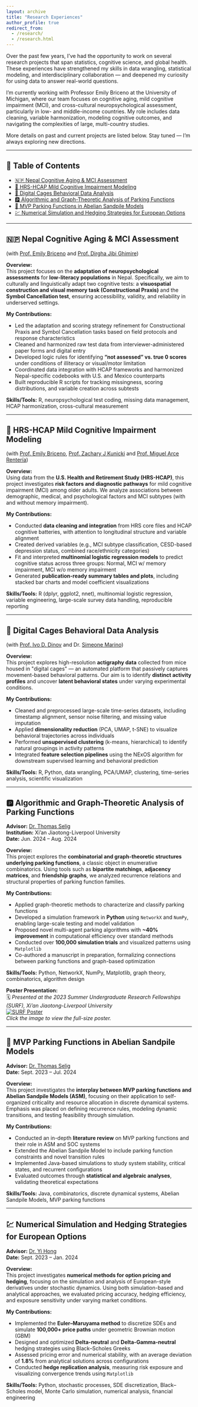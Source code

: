 ```yaml
---
layout: archive
title: "Research Experiences"
author_profile: true
redirect_from: 
  - /research/
  - /research.html
---
```


Over the past few years, I’ve had the opportunity to work on several research projects that span statistics, cognitive science, and global health. These experiences have strengthened my skills in data wrangling, statistical modeling, and interdisciplinary collaboration — and deepened my curiosity for using data to answer real-world questions.

I’m currently working with Professor Emily Briceno at the University of Michigan, where our team focuses on cognitive aging, mild cognitive impairment (MCI), and cross-cultural neuropsychological assessment, particularly in low- and middle-income countries. My role includes data cleaning, variable harmonization, modeling cognitive outcomes, and navigating the complexities of large, multi-country studies.

More details on past and current projects are listed below. Stay tuned — I’m always exploring new directions.

---

## 🧭 Table of Contents
- [🇳🇵 Nepal Cognitive Aging & MCI Assessment](#nepal-cognitive-aging--mci-assessment)
- [🧠 HRS-HCAP Mild Cognitive Impairment Modeling](#hrs-hcap-mild-cognitive-impairment-modeling)
- [🐁 Digital Cages Behavioral Data Analysis](#digital-cages-behavioral-data-analysis)
- [🅿️ Algorithmic and Graph-Theoretic Analysis of Parking Functions](#algorithmic-and-graph-theoretic-analysis-of-parking-functions)
- [🔁 MVP Parking Functions in Abelian Sandpile Models](#mvp-parking-functions-in-abelian-sandpile-models)
- [💹 Numerical Simulation and Hedging Strategies for European Options](#numerical-simulation-and-hedging-strategies-for-european-options)

---

## 🇳🇵 Nepal Cognitive Aging & MCI Assessment
(with [Prof. Emily Briceno](https://experts.umich.edu/4331-emily-briceno) and [Prof. Dirgha Jibi Ghimire](https://psc.isr.umich.edu/profile/ghimire-dirgha-jibi/))

**Overview:**  
This project focuses on the **adaptation of neuropsychological assessments** for **low-literacy populations** in Nepal. Specifically, we aim to culturally and linguistically adapt two cognitive tests: a **visuospatial construction and visual memory task (Constructional Praxis)** and the **Symbol Cancellation test**, ensuring accessibility, validity, and reliability in underserved settings.

**My Contributions:**
- Led the adaptation and scoring strategy refinement for Constructional Praxis and Symbol Cancellation tasks based on field protocols and response characteristics  
- Cleaned and harmonized raw test data from interviewer-administered paper forms and digital entry  
- Developed logic rules for identifying **“not assessed” vs. true 0 scores** under conditions of illiteracy or visual/motor limitation  
- Coordinated data integration with HCAP frameworks and harmonized Nepal-specific codebooks with U.S. and Mexico counterparts  
- Built reproducible R scripts for tracking missingness, scoring distributions, and variable creation across subtests

**Skills/Tools:** R, neuropsychological test coding, missing data management, HCAP harmonization, cross-cultural measurement  

---

## 🧠 HRS-HCAP Mild Cognitive Impairment Modeling
(with [Prof. Emily Briceno](https://experts.umich.edu/4331-emily-briceno), [Prof. Zachary J Kunicki](https://vivo.brown.edu/display/zkunicki) and [Prof. Miguel Arce Rentería](https://www.neurology.columbia.edu/profile/miguel-arce-renteria-phd))

**Overview:**  
Using data from the **U.S. Health and Retirement Study (HRS-HCAP)**, this project investigates **risk factors and diagnostic pathways** for mild cognitive impairment (MCI) among older adults. We analyze associations between demographic, medical, and psychological factors and MCI subtypes (with and without memory impairment).

**My Contributions:**
- Conducted **data cleaning and integration** from HRS core files and HCAP cognitive batteries, with attention to longitudinal structure and variable alignment  
- Created derived variables (e.g., MCI subtype classification, CESD-based depression status, combined race/ethnicity categories)  
- Fit and interpreted **multinomial logistic regression models** to predict cognitive status across three groups: Normal, MCI w/ memory impairment, MCI w/o memory impairment  
- Generated **publication-ready summary tables and plots**, including stacked bar charts and model coefficient visualizations

**Skills/Tools:** R (dplyr, ggplot2, nnet), multinomial logistic regression, variable engineering, large-scale survey data handling, reproducible reporting  

---

## 🐁 Digital Cages Behavioral Data Analysis
(with [Prof. Ivo D. Dinov](https://nursing.umich.edu/faculty-staff/faculty/ivo-d-dinov) and Dr. [Simeone Marino](https://medschool.umich.edu/profile/2984/simeone-marino))

**Overview:**  
This project explores high-resolution **actigraphy data** collected from mice housed in "digital cages" — an automated platform that passively captures movement-based behavioral patterns. Our aim is to identify **distinct activity profiles** and uncover **latent behavioral states** under varying experimental conditions.

**My Contributions:**
- Cleaned and preprocessed large-scale time-series datasets, including timestamp alignment, sensor noise filtering, and missing value imputation  
- Applied **dimensionality reduction** (PCA, UMAP, t-SNE) to visualize behavioral trajectories across individuals  
- Performed **unsupervised clustering** (k-means, hierarchical) to identify natural groupings in activity patterns  
- Integrated **feature selection pipelines** using the NExOS algorithm for downstream supervised learning and behavioral prediction

**Skills/Tools:** R, Python, data wrangling, PCA/UMAP, clustering, time-series analysis, scientific visualization  

---

## 🅿️ Algorithmic and Graph-Theoretic Analysis of Parking Functions
**Advisor:** [Dr. Thomas Selig](https://scholar.xjtlu.edu.cn/en/persons/ThomasSelig)  
**Institution:** Xi’an Jiaotong-Liverpool University  
**Date:** Jun. 2024 – Aug. 2024

**Overview:**  
This project explores the **combinatorial and graph-theoretic structures underlying parking functions**, a classic object in enumerative combinatorics. Using tools such as **bipartite matchings**, **adjacency matrices**, and **friendship graphs**, we analyzed recurrence relations and structural properties of parking function families.

**My Contributions:**
- Applied graph-theoretic methods to characterize and classify parking functions  
- Developed a simulation framework in **Python** using `NetworkX` and `NumPy`, enabling large-scale testing and model validation  
- Proposed novel multi-agent parking algorithms with **~40% improvement** in computational efficiency over standard methods  
- Conducted over **100,000 simulation trials** and visualized patterns using `Matplotlib`  
- Co-authored a manuscript in preparation, formalizing connections between parking functions and graph-based optimization

**Skills/Tools:** Python, NetworkX, NumPy, Matplotlib, graph theory, combinatorics, algorithm design  

**Poster Presentation:**  
🗓️ *Presented at the 2023 Summer Undergraduate Research Fellowships (SURF), Xi’an Jiaotong-Liverpool University*  
[![SURF Poster](images/SURF-2023-0167.jpg)](images/SURF-2023-0167.jpg)  
*Click the image to view the full-size poster.*

---

## 🔁 MVP Parking Functions in Abelian Sandpile Models
**Advisor:** [Dr. Thomas Selig](https://scholar.xjtlu.edu.cn/en/persons/ThomasSelig)  
**Date:** Sept. 2023 – Jul. 2024

**Overview:**  
This project investigates the **interplay between MVP parking functions and Abelian Sandpile Models (ASM)**, focusing on their application to self-organized criticality and resource allocation in discrete dynamical systems. Emphasis was placed on defining recurrence rules, modeling dynamic transitions, and testing feasibility through simulation.

**My Contributions:**
- Conducted an in-depth **literature review** on MVP parking functions and their role in ASM and SOC systems  
- Extended the Abelian Sandpile Model to include parking function constraints and novel transition rules  
- Implemented Java-based simulations to study system stability, critical states, and recurrent configurations  
- Evaluated outcomes through **statistical and algebraic analyses**, validating theoretical expectations

**Skills/Tools:** Java, combinatorics, discrete dynamical systems, Abelian Sandpile Models, MVP parking functions  

---

## 💹 Numerical Simulation and Hedging Strategies for European Options
**Advisor:** [Dr. Yi Hong](https://scholar.xjtlu.edu.cn/en/persons/YiHong)  
**Date:** Sept. 2023 – Jan. 2024

**Overview:**  
This project investigates **numerical methods for option pricing and hedging**, focusing on the simulation and analysis of European-style derivatives under stochastic dynamics. Using both simulation-based and analytical approaches, we evaluated pricing accuracy, hedging efficiency, and exposure sensitivity under varying market conditions.

**My Contributions:**
- Implemented the **Euler–Maruyama method** to discretize SDEs and simulate **100,000+ price paths** under geometric Brownian motion (GBM)  
- Designed and optimized **Delta-neutral** and **Delta-Gamma-neutral** hedging strategies using Black–Scholes Greeks  
- Assessed pricing error and numerical stability, with an average deviation of **1.8%** from analytical solutions across configurations  
- Conducted **hedge replication analysis**, measuring risk exposure and visualizing convergence trends using `Matplotlib`

**Skills/Tools:** Python, stochastic processes, SDE discretization, Black–Scholes model, Monte Carlo simulation, numerical analysis, financial engineering
